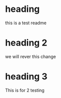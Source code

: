 # heading 

this is a test readme 

# heading 2

we will rever this change

# heading 3

This is for 2 testing